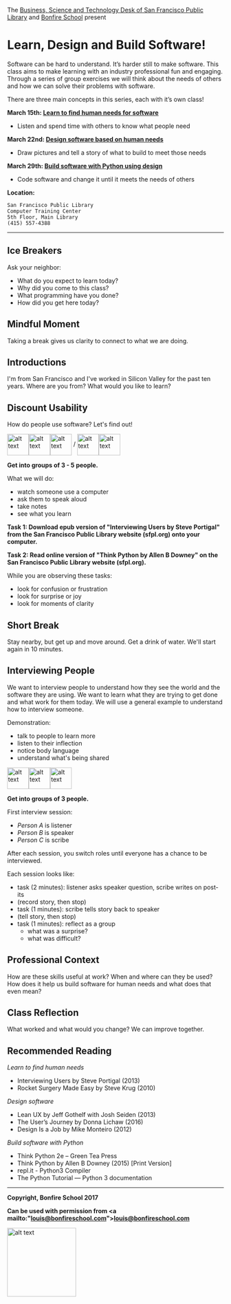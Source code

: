 The [Business, Science and Technology Deskof San Francisco Public Library](http://sfpl.org/index.php?pg=0200001701) and [Bonfire School](http://bonfireschool.com/) present

# Learn, Design and Build Software!

Software can be hard to understand. It’s harder still to make software. This class aims to make learning with an industry professional fun and engaging. Through a series of group exercises we will think about the needs of others and how we can solve their problems with software.

There are three main concepts in this series, each with it’s own class!**March 15th: [Learn to find human needs for software](https://github.com/bonfireschool/bonfire-curriculum/blob/master/2017-03-learn/learn-curriculum.md)**

* Listen and spend time with others to know what people need
**March 22nd: [Design software based on human needs]()**

* Draw pictures and tell a story of what to build to meet those needs**March 29th: [Build software with Python using design]()**

* Code software and change it until it meets the needs of others
	
**Location:**

	San Francisco Public Library
	Computer Training Center
	5th Floor, Main Library
	(415) 557-4388

* * *




Ice Breakers
------------

Ask your neighbor:

- What do you expect to learn today?
- Why did you come to this class?
- What programming have you done?
- How did you get here today?


Mindful Moment
--------------

Taking a break gives us clarity to connect to what we are doing.


Introductions
-------------

I'm from San Francisco and I've worked in Silicon Valley for the past ten years. Where are you from? What would you like to learn?


Discount Usability
------------------

How do people use software? Let's find out!

<img src="https://s3-us-west-1.amazonaws.com/www.bonfireschool.com/curriculum/person.svg" alt="alt text" width="50px" style="vertical-align:middle"><img src="https://s3-us-west-1.amazonaws.com/www.bonfireschool.com/curriculum/person.svg" alt="alt text" width="50px" style="vertical-align:middle"><img src="https://s3-us-west-1.amazonaws.com/www.bonfireschool.com/curriculum/person.svg" alt="alt text" width="50px" style="vertical-align:middle"> / <img src="https://s3-us-west-1.amazonaws.com/www.bonfireschool.com/curriculum/person.svg" alt="alt text" width="50px" style="vertical-align:middle"><img src="https://s3-us-west-1.amazonaws.com/www.bonfireschool.com/curriculum/person.svg" alt="alt text" width="50px" style="vertical-align:middle">

**Get into groups of 3 - 5 people.**

What we will do:

- watch someone use a computer
- ask them to speak aloud
- take notes
- see what you learn

**Task 1: Download epub version of "Interviewing Users by Steve Portigal" from the San Francisco Public Library website (sfpl.org) onto your computer.**

**Task 2: Read online version of "Think Python by Allen B Downey" on the San Francisco Public Library website (sfpl.org).**

While you are observing these tasks:

- look for confusion or frustration
- look for surprise or joy
- look for moments of clarity


Short Break
-----------

Stay nearby, but get up and move around. Get a drink of water. We'll start again in 10 minutes.


Interviewing People
-------------------

We want to interview people to understand how they see the world and the software they are using. We want to learn what they are trying to get done and what work for them today. We will use a general example to understand how to interview someone.

Demonstration:

- talk to people to learn more
- listen to their inflection
- notice body language
- understand what's being shared

<img src="https://s3-us-west-1.amazonaws.com/www.bonfireschool.com/curriculum/person-a.svg" alt="alt text" width="50px" style="vertical-align:middle"><img src="https://s3-us-west-1.amazonaws.com/www.bonfireschool.com/curriculum/person-b.svg" alt="alt text" width="50px" style="vertical-align:middle"><img src="https://s3-us-west-1.amazonaws.com/www.bonfireschool.com/curriculum/person-c.svg" alt="alt text" width="50px" style="vertical-align:middle">

**Get into groups of 3 people.**

First interview session:

- *Person A* is listener
- *Person B* is speaker
- *Person C* is scribe

After each session, you switch roles until everyone has a chance to be interviewed.

Each session looks like:

- task (2 minutes): listener asks speaker question, scribe writes on post-its
- (record story, then stop)
- task (1 minutes): scribe tells story back to speaker
- (tell story, then stop)
- task (1 minutes): reflect as a group
    - what was a surprise?
    - what was difficult?


Professional Context
--------------------

How are these skills useful at work? When and where can they be used? How does it help us build software for human needs and what does that even mean?


Class Reflection
----------------

What worked and what would you change? We can improve together.


Recommended Reading
-------------------

*Learn to find human needs*

- Interviewing Users by Steve Portigal (2013)
- Rocket Surgery Made Easy by Steve Krug (2010)

*Design software*

- Lean UX by Jeff Gothelf with Josh Seiden (2013)
- The User’s Journey by Donna Lichaw (2016)
- Design Is a Job by Mike Monteiro (2012)

*Build software with Python*

- Think Python 2e – Green Tea Press
- Think Python by Allen B Downey (2015) [Print Version]
- repl.it - Python3 Compiler
- The Python Tutorial — Python 3 documentation

---
**Copyright, Bonfire School 2017**

**Can be used with permission from <a mailto:"louis@bonfireschool.com">louis@bonfireschool.com</a>**

<img src="https://s3-us-west-1.amazonaws.com/www.bonfireschool.com/curriculum/bonfireschool-logotype.svg" alt="alt text" width="160px" style="vertical-align:middle">&nbsp;





